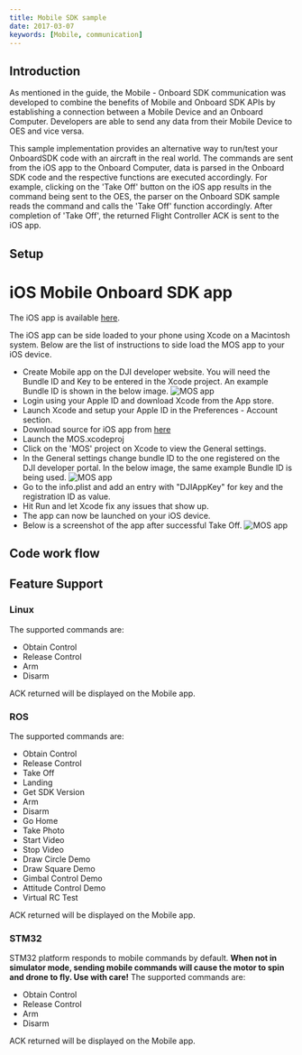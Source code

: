 ```yaml
---
title: Mobile SDK sample
date: 2017-03-07
keywords: [Mobile, communication]
---
```


## Introduction

As mentioned in the guide, the Mobile - Onboard SDK communication was developed to combine the benefits of Mobile and Onboard SDK APIs by establishing a connection between a Mobile Device and an Onboard Computer. Developers are able to send any data from their Mobile Device to OES and vice versa.

This sample implementation provides an alternative way to run/test your OnboardSDK code with an aircraft in the real world. The commands are sent from the iOS app to the Onboard Computer, data is parsed in the Onboard SDK code and the respective functions are executed accordingly. For example, clicking on the 'Take Off' button on the iOS app results in the command being sent to the OES, the parser on the Onboard SDK sample reads the command and calls the 'Take Off' function accordingly. After completion of 'Take Off', the returned Flight Controller ACK is sent to the iOS app.

## Setup

# iOS Mobile Onboard SDK app
 
The iOS app is available [here](https://github.com/dji-sdk/Mobile-OSDK-iOS-App).

The iOS app can be side loaded to your phone using Xcode on a Macintosh system. Below are the list of instructions to side load the MOS app to your iOS device. 

- Create Mobile app on the DJI developer website. You will need the Bundle ID and Key to be entered in the Xcode project. An example Bundle ID is shown in the below image. 
![MOS app](../../images/common/createApp.png)
- Login using your Apple ID and download Xcode from the App store. 
- Launch Xcode and setup your Apple ID in the Preferences - Account section. 
- Download source for iOS app from [here](https://github.com/dji-sdk/Mobile-OSDK-iOS-App)
- Launch the MOS.xcodeproj 
- Click on the 'MOS' project on Xcode to view the General settings. 
- In the General settings change bundle ID to the one registered on the DJI developer portal. In the below image, the same example Bundle ID is being used. 
![MOS app](../../images/common/bundleID.png)
- Go to the info.plist and add an entry with "DJIAppKey" for key and the registration ID as value. 
- Hit Run and let Xcode fix any issues that show up. 
- The app can now be launched on your iOS device. 
- Below is a screenshot of the app after successful Take Off. 
![MOS app](../../images/common/MOSDKApp.jpg)

## Code work flow



## Feature Support

### Linux 

The supported commands are: 

* Obtain Control
* Release Control  
* Arm
* Disarm 

ACK returned will be displayed on the Mobile app. 


### ROS

The supported commands are:  

* Obtain Control
* Release Control 
* Take Off 
* Landing 
* Get SDK Version
* Arm
* Disarm 
* Go Home
* Take Photo 
* Start Video
* Stop Video 
* Draw Circle Demo 
* Draw Square Demo 
* Gimbal Control Demo 
* Attitude Control Demo 
* Virtual RC Test 

ACK returned will be displayed on the Mobile app.


### STM32

STM32 platform responds to mobile commands by default. **When not in simulator mode, sending mobile commands will cause the motor to spin and drone to fly. Use with care!** The supported commands are: 

* Obtain Control
* Release Control
* Arm
* Disarm

ACK returned will be displayed on the Mobile app.


